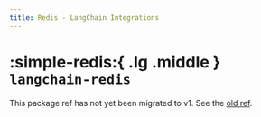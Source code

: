 ```yaml
---
title: Redis - LangChain Integrations
---
```


# :simple-redis:{ .lg .middle } `langchain-redis`

This package ref has not yet been migrated to v1. See the [old ref](https://python.langchain.com/api_reference/redis/index.html).
